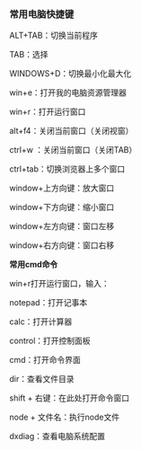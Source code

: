 ### 常用电脑快捷键

ALT+TAB：切换当前程序

TAB：选择			

WINDOWS+D：切换最小化最大化

win+e：打开我的电脑资源管理器

win+r：打开运行窗口

alt+f4：关闭当前窗口（关闭视窗）

ctrl+w ：关闭当前窗口（关闭TAB）

ctrl+tab：切换浏览器上多个窗口

window+上方向键：放大窗口

window+下方向键：缩小窗口

window+左方向键：窗口左移

window+右方向键：窗口右移

**常用cmd命令**

win+r打开运行窗口，输入：

notepad：打开记事本

calc：打开计算器

control：打开控制面板

cmd：打开命令界面

dir：查看文件目录

shift + 右键：在此处打开命令窗口

node + 文件名：执行node文件

dxdiag：查看电脑系统配置
